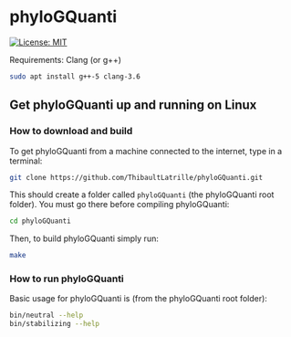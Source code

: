 # phyloGQuanti

[![License: MIT](https://img.shields.io/badge/License-MIT-blue.svg)](https://opensource.org/licenses/MIT)

Requirements: Clang (or g++)
```bash
sudo apt install g++-5 clang-3.6
```

## Get phyloGQuanti up and running on Linux

### How to download and build

To get phyloGQuanti from a machine connected to the internet, type in a terminal:
```bash
git clone https://github.com/ThibaultLatrille/phyloGQuanti.git
```

This should create a folder called `phyloGQuanti` (the phyloGQuanti root folder). You must go there before compiling phyloGQuanti:

```bash
cd phyloGQuanti
```

Then, to build phyloGQuanti simply run:

```bash
make
```

### How to run phyloGQuanti

Basic usage for phyloGQuanti is (from the phyloGQuanti root folder):

```bash
bin/neutral --help
bin/stabilizing --help
```

